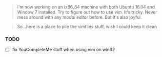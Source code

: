 
> I'm now working on an ix86\_64 machine with both Ubuntu 16.04 and Window 7 installed.
> Try to figure out how to use *vim*. It's tricky. Never mess around with
> any *modal editor* before. But it's also joyful.

> So...here is a place to pile the vimfiles stuff, wish I could keep it clean

### TODO
- [ ] fix YouCompleteMe stuff when using vim on win32
